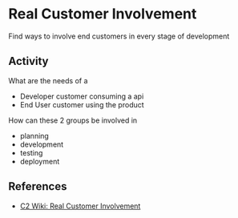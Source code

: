 # Real Customer Involvement

Find ways to involve end customers in every stage of development

## Activity

What are the needs of a

* Developer customer consuming a api
* End User customer using the product

How can these 2 groups be involved in

* planning
* development
* testing
* deployment


## References

* [C2 Wiki: Real Customer Involvement](https://c2.com/cgi/wiki?RealCustomerInvolvement)
